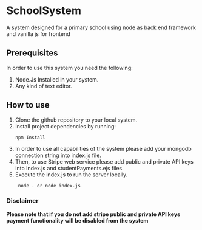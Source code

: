 # SchoolSystem
A system designed for a primary school using node as back end framework and vanilla js for frontend

## Prerequisites
In order to use this system you need the following:  
1. Node.Js Installed in your system.
2. Any kind of text editor.
   
## How to use
1. Clone the github repository to your local system.
2. Install project dependencies by running:
   ``````
   npm Install
    ``````
3. In order to use all capabilities of the system please add your mongodb connection string into index.js file.
4. Then, to use Stripe web service please add public and private API keys into Index.js and studentPayments.ejs files.
5. Execute the index.js to run the server locally.
   ``````
    node . or node index.js
    ``````   

### Disclaimer
__Please note that if you do not add stripe public and private API keys payment functionality will be disabled from the system__


